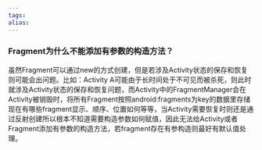 ```yaml
---
tags: 
alias:
---
```

### Fragment为什么不能添加有参数的构造方法？
虽然Fragment可以通过new的方式创建，但是若涉及Activity状态的保存和恢复则可能会出问题。比如：Activity A可能由于长时间处于不可见而被杀死，则此时就涉及Activity状态的保存和恢复问题，而Activity中的FragmentManager会在Activity被销毁时，将所有Fragment按照android:fragments为key的数据里存储现在有哪些fragment显示、顺序、位置如何等等，当Activity需要恢复时则还是通过反射创建所以根本不知道需要构造参数如何赋值，因此无法给Activity或者Fragment添加有参数的构造方法，若fragment存在有参构造则最好有默认值处理。

